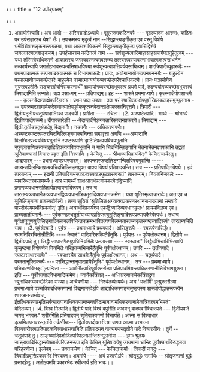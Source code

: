 +++
title = "12 उपोद्घातम्"

+++
1. अत्रायोगेत्यादि। अत्र आद्ये -- अस्मिन्नाद्येऽध्याये। मृदूपक्रमकठिनपरैः --- मृदरुपक्रम आरम्भः, कठिनः पर उपंसहारश्च येषां" तैः। उपक्रमस्य मृदुत्वं नाम --सिद्धान्त्यङ्गीकृत एव वस्तु विशेषे धर्मविशेषाशङ्कनरूपयतया, यथा आकाशाधिकरणे सिद्धान्त्यङ्गीकृत्य एवाचिद्विशेषे जगत्कारणत्वशङ्कनम्। उपहंसारस्य कठिनत्वं नाम --- सर्वशून्यत्वादिमाहासाहसमार्गपतनुहेतुत्वम् --- यथा तस्मिन्नेवाधिकरणे आकाशस्य जगत्कारणत्वमवलम्ब्य तत्स्वरूपस्यावरणाभावात्मकत्वसाधनेन तत्कार्यस्यापि जगतोऽभावरूपत्वसिषाधयिषया सर्वशून्यत्वापत्तिपर्यवसायित्वम्। पादत्रिपादीव्यूहारूढैः --- प्रथमपादात्मकं तत्परपादत्रयात्मकं च विभागमारूढैः। प्रायः, अयोगान्ययोगव्यपनयननयैः -- बाहुल्येन परमात्मायोगव्यवच्छेदपरैः बाहुल्येन परमात्मान्ययोगव्यवच्छेदपरैश्चाधिकरणैः। प्रायः पदप्रयोगेण भूयस्त्वप्रतीतेः सङ्करदोषनिराकरणार्थँ" ब्रह्मायोगव्यवच्छेदभूयस्त्वं प्रथमे पादे, तदन्ययोगव्यवच्छेदभूयस्त्वं त्रिपाद्यामिति लभ्यते। ब्रह्म प्रसाध्यम् --- प्रतिपाद्यम्। इह --- शास्त्रे प्रथमाध्याये। कृत्स्नाक्षेपोपशान्त्यै --- कृत्स्नवेदान्ताक्षेपपरिहाराय। प्रथम पादः उक्तः। ततः परं क्वाचित्काक्षेपपूर्वाखिलकलहसमुन्मूलनाय --- उपक्रमदशायामेकदेशवाक्याक्षेपपूर्वककृत्स्नवेदान्ताक्षेपकलहनिवृत्तये। त्रिपादी --- द्वितीयतृतीयचतुर्थपादात्मिका पादत्रयी। प्रणीता ---- रचिता।।2. अस्पष्टेत्यादि। भाष्ये -- श्रीभाष्ये द्वितीयपादोपक्रमे। दीपावतारेऽपि ---वेदान्तदीपेऽप्यवतारिकादानप्रकरणे। त्रिपाद्याम् --- द्विती.तृतीयचतुर्थपादेषु विद्यमानैः। नयगणैः --- अधिकरणगणैः। अस्पष्टस्पष्टरूपतरचिदचिल्लिङ्गवाक्यचिन्ता सम्प्रवृत्ता अगणि ---अष्पष्टानि विलम्बितप्रत्ययविषयभूतानि स्पष्टरूपाणि झटितिप्रत्ययविषयभूतानि स्फुटतराणिअत्यन्तझटितिप्रत्ययविषयभूतानि च यानि चिदचिल्लिङ्गानि चेतनाचेतनज्ञापकानि तद्वतां श्रुतिवाक्यानां विचारः प्रवृत्त इति निरणायि । केचित्तु --- श्रीभाष्याभिप्रायविदः" केचिदाचार्यस्तु। आद्यपादम् --- प्रथमाध्यायप्रथमपादम्। अत्यन्तास्फष्टलिङ्गान्वितविषयमुशन्ति ----- अत्यन्तविलम्बितप्रत्ययचिदचिल्लिङ्गयुक्त वाक्य विषयं प्रतिपादयन्ति। तत्र ---- प्रतिपादितविषये । इदं तारतम्यम् ---- इदानीं प्रतिपादिचमस्पष्टत्वस्पष्टस्फुटतरत्वरूपं" तारतम्यम्। नियतनिजबलैः --- व्यवस्थितस्वसामर्थ्यैः। अत्र सामर्थ्यं साक्षआदर्थप्रत्यायकत्वैदद्वित्र्यादि प्रमाणव्यवधानसहितार्थप्रत्यायनादिरूपम्। तत्र च तारतम्यव्यवधानैकव्यवधानद्विव्यवधानत्रिचतुरादिव्यवधानक्रमेण। यथा श्रुतिस्मृत्याचारादेः। अत एव च श्रुतिलिङ्गानां प्राबल्यदौर्बल्ये। तच्च सूत्रितं 'श्रुतिलिङअगवाक्यप्रकरणस्थानसमाख्यानां समवाये पारदौर्बल्यमर्थविप्रकर्षात्' इति। अत्रार्थविप्रकर्षश्च एकद्वित्र्यादिव्यवधानकृतः" प्रत्ययविलम्ब एव। प्राच्यतार्तीयमानैः --- पूर्वकाण्डस्थतृतीयाध्यायप्रतिपन्नश्रुतुलिङ्गादिरूपप्रत्यायकैरेवेत्यर्थः। तथाच पूर्वक्षानुगुणश्रुतिलिङ्गादिबलाबलविचिन्तनक्रमभाविप्रत्ययविलम्बतारतम्यकृतस्पष्टत्वादिरूपं" तारतम्यमिति भावः।।3. पूर्वत्रेत्यादि। पूर्वत्र --- प्रथमाध्याये प्रथमपादे। असिद्धरूपैः -- स्वरूपेणासिद्धैः। स्वमतिविरचितोन्नीतिभिः ---- केवलं" वादिपरिकल्पितैर्हेतुभिः। पूर्वपक्षः -- पूर्वपक्षोत्थानम्। द्वितीये -- द्वितीयपादे तु। सिद्धैः साधारणैरप्युपधिनियमितैः प्रत्यवस्था ---- स्वरूपतः" सिद्धैर्व्यभिचारिभिरथापि कुसृष्ट्या विशेषणेन नियमितैः परिहृतव्यभिचारैर्हेतुभिः पूर्वपक्षोत्थानम्। उपरि --- तृतीयपादे । स्पष्टासाधारणत्वैः" --- स्वपक्षस्यैव साधकैर्हेतुभिः पूर्वपक्षोत्थानम्। अथ -- चतुर्थपादे। परमतानूक्तिकल्पैः --- परसिद्धान्तानुवादप्रायैर्हेतुभिः" पूर्वपक्षोत्थानम्। अत्र --- प्रथमाध्याये। प्रतिचरणविभक््त्यन्विता --- अक्षोर्मीत्यादिपूर्वोक्तरीत्या प्रतिपादमियन्त्यधिकरणानीतिविभागयुक्ता। इति --- पूर्वोक्तपादविभागादिक्रमेण। न्यायैकत्रिंशत् -- अधिकरणानामेकत्रिंशद्रूपा न्यूनाधिकव्यवच्छेदिका संख्या। अन्वेषणीया --- निश्चेतव्येत्यर्थः। अत्र 'अक्षोर्मि' इत्युक्तरीत्या प्रथमाध्याये पञ्चत्रिंशदधिकरणानां विद्यमानत्वेऽपि आद्याधिकरणटचतुष्टयस्य शास्त्रोपोद्धातरूपत्वेन शास्त्रानन्तर्भावात्, ईक्षत्धिकरणप्रभृतिसर्वव्याख्यानाधिकरणान्तमन्तर्विद्यमानानामधिकरणानामेकत्रिंशत्त्वमभिमतं" वेदितव्यम्।।4. विश्व मित्यादि। द्वितीये पादे विश्वं वपुरिति कथयन् वाक्यवर्गश्चिन्त्यते --- द्वितीयपादे जगत् भगवतः" शरीरमिति प्रतिपादयन् श्रुतिवाक्यगणो विचार्यते। आत्मा स विश्वाधार इत्यभिलपनपरस्तृतीये तर्कणीयः--- द्वितीयपादोक्तरीत्या जगत आत्मा परमात्मा विश्वशरीरत्वप्रतिपादकविश्वाधारत्वानिति प्रतिपादयन् वाक्यगणस्तृतीये पादे विचारणीयः। तुर्ये -- चतुर्थपादे तु। साङ्ख्यादिपक्षोदितपरिपठनभ्रान्तिरुन्मूलनीया --- इमाः श्रुतयः साङ्ख्यादिसिद्धान्तोक्तार्तपरिपठनरूपा इति केचित् श्रुतिवाक्येषु जायमाना भ्रान्तिः पूर्वोक्तार्थविरुद्धतया परिहरणीया। इत्येवम् --- उक्तक्रमेण। केचित् --- केचिदाचार्याः। त्रिपादीं जगदुः --- त्रिपादीप्रवृत्तिप्रकारभेदं निरवहन्। अयमपि ---- अयं प्रकारोऽपि। श्रोतृबुद्धेः समाधिः -- श्रोतृजनानां बुद्धेः प्रसादहेतुः। अतोऽयमपि प्रकारभेदः स्वीकार्य इति भावः।।
